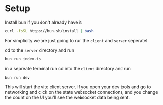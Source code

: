# Setup

Install bun if you don't already have it:

```bash
curl -fsSL https://bun.sh/install | bash
```

For simplicity we are just going to run the `client` and `server` seperatel.

cd to the `server` directory and run

```bash
bun run index.ts
```

in a sepreate terminal run cd into the `client` directory and run

```bash
bun run dev
```

This will start the vite client server. If you open your dev tools and go to networking and click on the state websocket connections, and you change the count on the UI you'll see the websocket data being sent.
